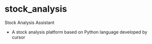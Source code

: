 # stock_analysis
Stock Analysis Assistant
- A stock analysis platform based on Python language developed by cursor
